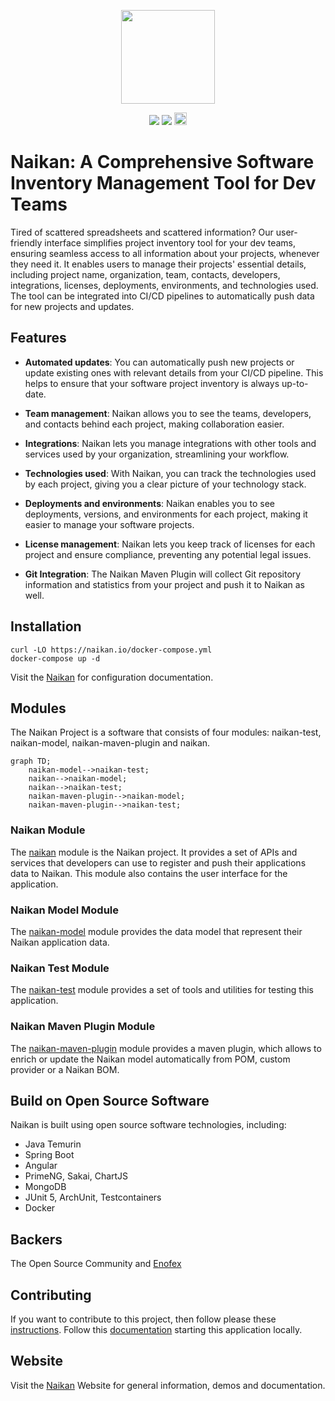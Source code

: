 
<p align="center">
    <img src="https://github.com/enofex/naikan/blob/main/naikan-client/src/assets/layout/images/naikan-dark-large.png"
        height="150">
</p>
<p align="center">
    <img src="https://github.com/enofex/naikan/actions/workflows/maven.yml/badge.svg" />
    <img src="https://img.shields.io/badge/Java%20Version-20-orange" />
    <img height="20" src="https://sonarcloud.io/images/project_badges/sonarcloud-orange.svg">
</p>

# Naikan: A Comprehensive Software Inventory Management Tool for Dev Teams

Tired of scattered spreadsheets and scattered information? Our user-friendly interface simplifies project inventory tool for your dev teams, ensuring seamless access to all information about your projects, whenever they need it. It enables users to manage their projects' essential details, including project name, organization, team, contacts, developers, integrations, licenses, deployments, environments, and technologies used. The tool can be integrated into CI/CD pipelines to automatically push data for new projects and updates.

## Features

* **Automated updates**: You can automatically push new projects or update existing ones with relevant details from your CI/CD pipeline. This helps to ensure that your software project inventory is always up-to-date.

* **Team management**: Naikan allows you to see the teams, developers, and contacts behind each project, making collaboration easier.

* **Integrations**: Naikan lets you manage integrations with other tools and services used by your organization, streamlining your workflow.

* **Technologies used**: With Naikan, you can track the technologies used by each project, giving you a clear picture of your technology stack.

* **Deployments and environments**: Naikan enables you to see deployments, versions, and environments for each project, making it easier to manage your software projects.

* **License management**: Naikan lets you keep track of licenses for each project and ensure compliance, preventing any potential legal issues.

* **Git Integration**: The Naikan Maven Plugin will collect Git repository information and statistics from your project and push it to Naikan as well.

## Installation

```
curl -LO https://naikan.io/docker-compose.yml
docker-compose up -d
```

Visit the [Naikan](https://naikan.io) for configuration documentation.

## Modules
The Naikan Project is a software that consists of four modules: naikan-test, naikan-model, naikan-maven-plugin and naikan. 

```mermaid
graph TD;
    naikan-model-->naikan-test;
    naikan-->naikan-model;
    naikan-->naikan-test;
    naikan-maven-plugin-->naikan-model;
    naikan-maven-plugin-->naikan-test;
```

### Naikan Module
The [naikan](https://github.com/enofex/naikan) module is the Naikan project. It provides a set of APIs and services that developers can use to register and push their applications data to Naikan. This module also contains the user interface for the application.

### Naikan Model Module
The [naikan-model](https://github.com/enofex/naikan-model) module provides the data model that represent their Naikan application data. 

### Naikan Test Module
The [naikan-test](https://github.com/enofex/naikan-test) module provides a set of tools and utilities for testing this application. 

### Naikan Maven Plugin Module
The [naikan-maven-plugin](https://github.com/enofex/naikan-maven-plugin) module provides a maven plugin, which allows to enrich or update the Naikan model automatically from POM, custom provider or a Naikan BOM.

## Build on Open Source Software

Naikan is built using open source software technologies, including:

* Java Temurin
* Spring Boot
* Angular
* PrimeNG, Sakai, ChartJS
* MongoDB
* JUnit 5, ArchUnit, Testcontainers
* Docker

## Backers

The Open Source Community and [Enofex](https://enofex.com)

## Contributing

If you want to contribute to this project, then follow please these [instructions](CONTRIBUTING.md). Follow this [documentation](DEVELOPING.md) starting this application locally.

## Website

Visit the [Naikan](https://naikan.io) Website for general information, demos and documentation.

